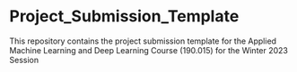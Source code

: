 # Project_Submission_Template
This repository contains the project submission template for the Applied Machine Learning and Deep Learning Course (190.015) for the Winter 2023 Session
